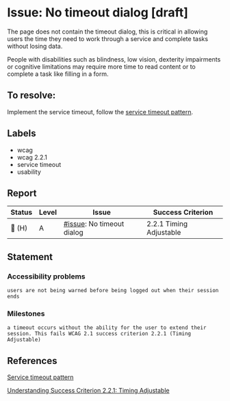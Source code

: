 # Issue: No timeout dialog [draft]

The page does not contain the timeout dialog, this is critical in allowing users the time they need to work through a service and complete tasks without losing data.

People with disabilities such as blindness, low vision, dexterity impairments or cognitive limitations may require more time to read content or to complete a task like filling in a form. 

## To resolve:

Implement the service timeout, follow the [service timeout pattern](https://design.tax.service.gov.uk/hmrc-design-patterns/service-timeout/).

## Labels

- wcag
- wcag 2.2.1
- service timeout
- usability

## Report

| Status | Level | Issue | Success Criterion |
| ------ | ----- | ----- | ----------------- |
| 🔴 (H) | A    | [#issue](): No timeout dialog | 2.2.1 Timing Adjustable |

## Statement

### Accessibility problems

```
users are not being warned before being logged out when their session ends
```

### Milestones

```
a timeout occurs without the ability for the user to extend their session. This fails WCAG 2.1 success criterion 2.2.1 (Timing Adjustable)
```

## References
[Service timeout pattern](https://design.tax.service.gov.uk/hmrc-design-patterns/service-timeout/) 

[Understanding Success Criterion 2.2.1: Timing Adjustable](https://www.w3.org/WAI/WCAG21/Understanding/timing-adjustable)

